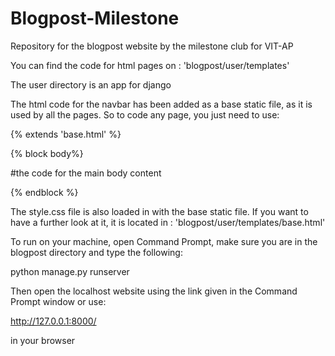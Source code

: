 # Blogpost-Milestone
Repository for the blogpost website by the milestone club for VIT-AP

You can find the code for html pages on : 'blogpost/user/templates'

The user directory is an app for django

The html code for the navbar has been added as a base static file, as it is used by all the pages. So to code any page, you just need to use:

{% extends 'base.html' %}

{% block body%}

#the code for the main body content	
	
{% endblock %}

The style.css file is also loaded in with the base static file. If you want to have a further look at it, it is located in : 'blogpost/user/templates/base.html'

To run on your machine, open Command Prompt, make sure you are in the blogpost directory and type the following:

python manage.py runserver

Then open the localhost website using the link given in the Command Prompt window or use:

http://127.0.0.1:8000/

in your browser
